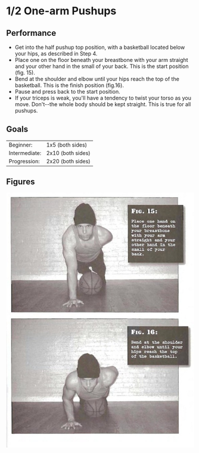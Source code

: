 # 1/2 One-arm Pushups

## Performance

- Get into the half pushup top position, with a basketball located below your hips, as described in Step 4.
- Place one on the floor beneath your breastbone with your arm straight and your other hand in the small of your back. This is the start position (fig. 15).
- Bend at the shoulder and elbow until your hips reach the top of the basketball. This is the finish position (fig.16).
- Pause and press back to the start position.
- If your triceps is weak, you'll have a tendency to twist your torso as you move. Don't--the whole body should be kept straight. This is true for all pushups. 

## Goals

| | |
|---|---|
|Beginner: | 1x5 (both sides) |
|Intermediate: | 2x10 (both sides) |
|Progression: | 2x20 (both sides) |

## Figures

![](../images/01_pushups/One-Half-One-Arm-Pushup.jpg)
